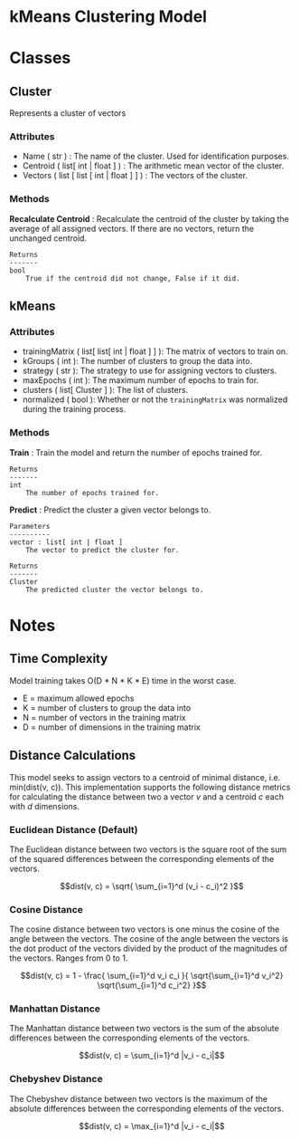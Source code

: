 # kMeans Clustering Model

# Classes

## Cluster

Represents a cluster of vectors

### Attributes

- Name ( str ) : The name of the cluster. Used for identification purposes.
- Centroid ( list[ int | float ] ) : The arithmetic mean vector of the cluster.
- Vectors ( list [ list [ int | float ] ] ) : The vectors of the cluster.

### Methods

**Recalculate Centroid** : Recalculate the centroid of the cluster by taking the average of all assigned vectors. If there are no vectors, return the unchanged centroid.

    Returns
    -------
    bool
        True if the centroid did not change, False if it did.

## kMeans

### Attributes

- trainingMatrix ( list[ list[ int | float ] ] ): The matrix of vectors to train on.
- kGroups ( int ): The number of clusters to group the data into.
- strategy ( str ): The strategy to use for assigning vectors to clusters.
- maxEpochs ( int ): The maximum number of epochs to train for.
- clusters ( list[ Cluster ] ): The list of clusters.
- normalized ( bool ): Whether or not the `trainingMatrix` was normalized during the training process.

### Methods

**Train** : Train the model and return the number of epochs trained for.

    Returns
    -------
    int
        The number of epochs trained for.

**Predict** : Predict the cluster a given vector belongs to.

    Parameters
    ----------
    vector : list[ int | float ]
        The vector to predict the cluster for.

    Returns
    -------
    Cluster
        The predicted cluster the vector belongs to.



# Notes

## Time Complexity

Model training takes O(D * N * K * E) time in the worst case.

- E = maximum allowed epochs
- K = number of clusters to group the data into
- N = number of vectors in the training matrix
- D = number of dimensions in the training matrix

## Distance Calculations

This model seeks to assign vectors to a centroid of minimal distance, i.e. min(dist(v, c)). This implementation supports the following distance metrics for calculating the distance between two a vector $v$ and a centroid $c$ each with $d$ dimensions.

### Euclidean Distance (Default)

The Euclidean distance between two vectors is the square root of the sum of the squared differences between the corresponding elements of the vectors.

```math
dist(v, c) = \sqrt{ \sum_{i=1}^d (v_i - c_i)^2 }
```

### Cosine Distance

The cosine distance between two vectors is one minus the cosine of the angle between the vectors. The cosine of the angle between the vectors is the dot product of the vectors divided by the product of the magnitudes of the vectors. Ranges from 0 to 1.

```math
dist(v, c) = 1 - \frac{ \sum_{i=1}^d v_i c_i }{ \sqrt{\sum_{i=1}^d v_i^2} \sqrt{\sum_{i=1}^d c_i^2} }
```

### Manhattan Distance

The Manhattan distance between two vectors is the sum of the absolute differences between the corresponding elements of the vectors.

```math
dist(v, c) = \sum_{i=1}^d |v_i - c_i|
```

### Chebyshev Distance

The Chebyshev distance between two vectors is the maximum of the absolute differences between the corresponding elements of the vectors.

```math
dist(v, c) = \max_{i=1}^d |v_i - c_i|
```